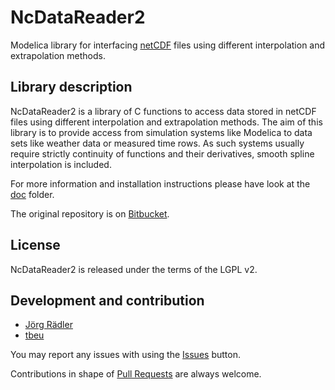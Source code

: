 # NcDataReader2
Modelica library for interfacing [netCDF](http://www.unidata.ucar.edu/software/netcdf)
files using different interpolation and extrapolation methods.

## Library description
NcDataReader2 is a library of C functions to access data stored in netCDF files
using different interpolation and extrapolation methods. The aim of this library
is to provide access from simulation systems like Modelica to data sets like
weather data or measured time rows. As such systems usually require strictly
continuity of functions and their derivatives, smooth spline interpolation is
included.

For more information and installation instructions please have look at the
[doc](NcDataReader2/Resources/doc) folder.

The original repository is on [Bitbucket](https://bitbucket.org/jraedler/ncdatareader2).

## License
NcDataReader2 is released under the terms of the LGPL v2.

## Development and contribution
* [Jörg Rädler](http://www.j-raedler.de/projects/ncdatareader2)
* [tbeu](https://github.com/tbeu)

You may report any issues with using the [Issues](../../issues) button.

Contributions in shape of [Pull Requests](../../pulls) are always welcome.

